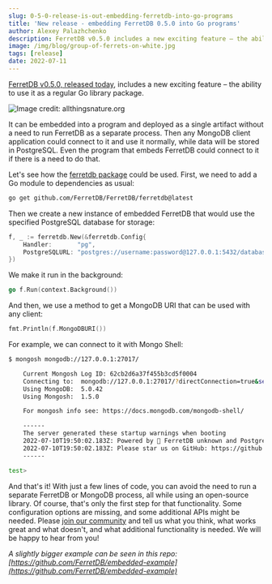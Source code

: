 ```yaml
---
slug: 0-5-0-release-is-out-embedding-ferretdb-into-go-programs
title: 'New release - embedding FerretDB 0.5.0 into Go programs'
author: Alexey Palazhchenko
description: FerretDB v0.5.0 includes a new exciting feature – the ability to use it as a regular Go library package.
image: /img/blog/group-of-ferrets-on-white.jpg
tags: [release]
date: 2022-07-11
---
```


[FerretDB v0.5.0, released today](https://github.com/FerretDB/FerretDB/releases/tag/v0.5.0), includes a new exciting feature – the ability to use it as a regular Go library package.

![Image credit: allthingsnature.org](/img/blog/group-of-ferrets-on-white.jpg)

<!--truncate-->

It can be embedded into a program and deployed as a single artifact without a need to run FerretDB as a separate process.
Then any MongoDB client application could connect to it and use it normally, while data will be stored in PostgreSQL.
Even the program that embeds FerretDB could connect to it if there is a need to do that.

Let's see how the [ferretdb package](https://pkg.go.dev/github.com/FerretDB/FerretDB/ferretdb) could be used.
First, we need to add a Go module to dependencies as usual:

```sh
go get github.com/FerretDB/FerretDB/ferretdb@latest
```

Then we create a new instance of embedded FerretDB that would use the specified PostgreSQL database for storage:

```go
f, _ := ferretdb.New(&ferretdb.Config{
    Handler:       "pg",
    PostgreSQLURL: "postgres://username:password@127.0.0.1:5432/database",
})

```

We make it run in the background:

```go
go f.Run(context.Background())
```

And then, we use a method to get a MongoDB URI that can be used with any client:

```go
fmt.Println(f.MongoDBURI())
```

For example, we can connect to it with Mongo Shell:

```sh
$ mongosh mongodb://127.0.0.1:27017/

    Current Mongosh Log ID: 62cb2d6a37f455b3cd5f0004
    Connecting to:  mongodb://127.0.0.1:27017/?directConnection=true&serverSelectionTimeoutMS=2000&appName=mongosh+1.5.0
    Using MongoDB:  5.0.42
    Using Mongosh:  1.5.0

    For mongosh info see: https://docs.mongodb.com/mongodb-shell/

    ------
    The server generated these startup warnings when booting
    2022-07-10T19:50:02.183Z: Powered by 🥭 FerretDB unknown and PostgreSQL 14.4.
    2022-07-10T19:50:02.183Z: Please star us on GitHub: https://github.com/FerretDB/FerretDB
    ------

test>
```

And that's it!
With just a few lines of code, you can avoid the need to run a separate FerretDB or MongoDB process, all while using an open-source library.
Of course, that's only the first step for that functionality.
Some configuration options are missing, and some additional APIs might be needed.
Please [join our community](https://github.com/FerretDB/FerretDB#community) and tell us what you think, what works great and what doesn't, and what additional functionality is needed.
We will be happy to hear from you!

_A slightly bigger example can be seen in this repo: [https://github.com/FerretDB/embedded-example](https://github.com/FerretDB/embedded-example)_

